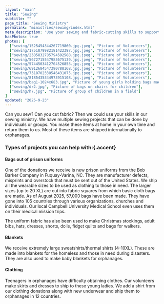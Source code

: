 ```yaml
---
layout: "main"
title: "Sewing"
subtitle: ""
page_title: "Sewing Ministry"
permalink: "ministries/sewing/index.html"
meta_description: "Use your sewing and fabric-cutting skills to support orphanages and families worldwide with Crossing All Borders Ministries. Help create bags, quilts, clothing, and more from donated materials—most projects can be completed at home and shipped internationally to those in need."
hasPhotos: true
photos: [
  ["sewing/1525454344267719860.jpg.jpeg", "Picture of Volunteers"],
  ["sewing/1751879982181422387.jpg.jpeg", "Picture of Volunteers"],
  ["sewing/2385832705794592588.jpg.jpeg", "Picture of Volunteers"],
  ["sewing/5672715547983675139.jpg.jpeg", "Picture of Volunteers"],
  ["sewing/5744503412704526853.jpg.jpeg", "Picture of Volunteers"],
  ["sewing/6912684547390788168.jpg.jpeg", "Picture of Volunteers"],
  ["sewing/7318702338546431075.jpg.jpeg", "Picture of Volunteers"],
  ["sewing/8185435344973915108.jpg.jpeg", "Picture of Volunteers"],
  ["sewing/bag1-1024x683.jpg", "Picture of young girls holding bags made for them"],
  ["sewing/dr2.jpg", "Picture of bags on chairs for children"],
  ["sewing/h7.jpg", "Picture of group of children in a field"]
]
updated: "2025-9-23"
---
```



Can you sew? Can you cut fabric? Then we could use your skills in our sewing ministry. We have multiple sewing projects that can be done by individuals or groups. You make these items at home in your own time and return them to us. Most of these items are shipped internationally to orphanages.

### Types of projects you can help with:{.accent}


#### Bags out of prison uniforms

One of the donations we receive is new prison uniforms from the Bob Barker Company in Fuquay-Varina, NC. They are manufacturer defects, misprints and overstock that must be sent out of the United States. We ship all the wearable sizes to be used as clothing to those in need. The larger sizes (up to 20 XL) are cut into fabric squares from which basic cloth bags are made. As of August 2025, 57,000 bags have been made. They have gone into 105 countries through various organizations, churches and individuals. Our local Campbell University Medical School even uses them on their medical mission trips.

The uniform fabric has also been used to make Christmas stockings, adult bibs, hats, dresses, shorts, dolls, fidget quilts and bags for walkers.

<!-- <div class="centered-sm-ctr">
  <img src="/assets/images/pages/sewing/sewing_middle.jpeg" alt=""/>
</div> -->

#### Blankets

We receive extremely large sweatshirts/thermal shirts (4-10XL). These are made into blankets for the homeless and those in need during disasters. They are also used to make baby blankets for orphanages. 


#### Clothing

Teenagers in orphanages have difficulty obtaining clothes. Our volunteers make skirts and dresses to ship to these young ladies. We add a shirt from our clothing donations along with new underwear and ship them to orphanages in 12 countries.

